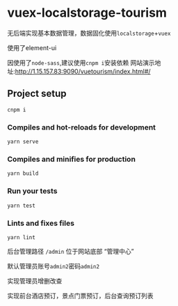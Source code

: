 # vuex-localstorage-tourism

无后端实现基本数据管理，数据固化使用`localstorage`+`vuex`

使用了element-ui

因使用了`node-sass`,建议使用`cnpm i`安装依赖
网站演示地址:http://1.15.157.83:9090/vuetourism/index.html#/

## Project setup
```
cnpm i
```

### Compiles and hot-reloads for development
```
yarn serve
```

### Compiles and minifies for production
```
yarn build
```

### Run your tests
```
yarn test
```

### Lints and fixes files
```
yarn lint
```

后台管理路径
`/admin`
位于网站底部 “管理中心”

默认管理员账号`admin2`密码`admin2`

实现管理员增删改查

实现前台酒店预订，景点门票预订，后台查询预订列表


